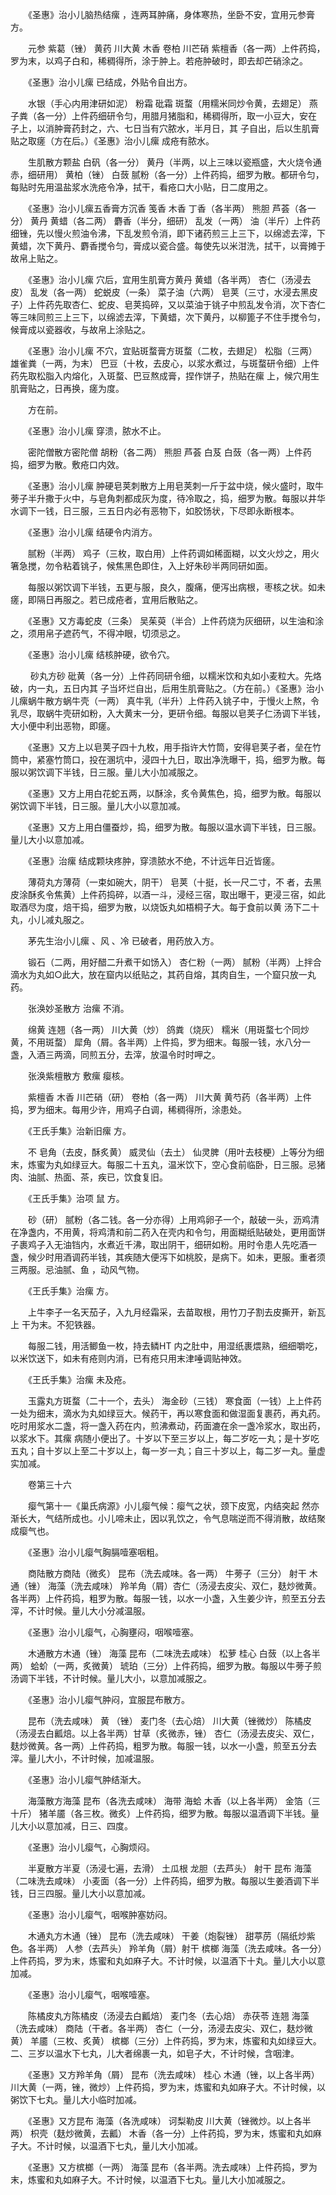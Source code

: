 <!-- { "loadSidebar": true } -->
　　《圣惠》治小儿脑热结瘰 ，连两耳肿痛，身体寒热，坐卧不安，宜用元参膏方。

　　元参 紫葛（锉） 黄药 川大黄 木香 卷柏 川芒硝 紫檀香（各一两）上件药捣，罗为末，以鸡子白和，稀稠得所，涂于肿上。若疮肿破时，即去却芒硝涂之。

　　《圣惠》治小儿瘰 已结成，外贴令自出方。

　　水银（手心内用津研如泥） 粉霜 砒霜 斑蝥（用糯米同炒令黄，去翅足） 燕子粪（各一分）上件药细研令匀，用腊月猪脂和，稀稠得所，取一小豆大，安在 子上，以消肿膏药封之，六、七日当有穴脓水，半月日，其 子自出，后以生肌膏贴之取瘥（方在后。）《圣惠》治小儿瘰 成疮有脓水。

　　生肌散方颗盐 白矾（各一分） 黄丹（半两，以上三味以瓷瓶盛，大火烧令通赤，细研用） 黄柏（锉） 白蔹 腻粉（各一分）上件药捣，细罗为散。都研令匀，每贴时先用温盐浆水洗疮令净，拭干，看疮口大小贴，日二度用之。

　　《圣惠》治小儿瘰五香膏方沉香 笺香 木香 丁香（各半两） 熊胆 芦荟（各一分） 黄丹 黄蜡（各二两） 麝香（半分，细研） 乱发（一两） 油（半斤）上件药细锉，先以慢火煎油令沸，下乱发煎令消，即下诸药煎三上三下，以绵滤去滓，下黄蜡，次下黄丹、麝香搅令匀，膏成以瓷合盛。每使先以米泔洗，拭干，以膏摊于故帛上贴之。

　　《圣惠》治小儿瘰 穴后，宜用生肌膏方黄丹 黄蜡（各半两） 杏仁（汤浸去皮） 乱发（各一两） 蛇蜕皮（一条） 菜子油（六两） 皂荚（三寸，水浸去黑皮子）上件药先取杏仁、蛇皮、皂荚捣碎，又以菜油于铫子中煎乱发令消，次下杏仁等三味同煎三上三下，以绵滤去滓，下黄蜡，次下黄丹，以柳篦子不住手搅令匀，候膏成以瓷器收，与故帛上涂贴之。

　　《圣惠》治小儿瘰 不穴，宜贴斑蝥膏方斑蝥（二枚，去翅足） 松脂（三两） 雄雀粪（一两，为末） 巴豆（十枚，去皮心，以浆水煮过，与斑蝥研令细）上件药先取松脂入内熔化，入斑蝥、巴豆熬成膏，捏作饼子，热贴在瘰 上，候穴用生肌膏贴之，日再换，瘥为度。

　　方在前。

　　《圣惠》治小儿瘰 穿溃，脓水不止。

　　密陀僧散方密陀僧 胡粉（各二两） 熊胆 芦荟 白芨 白蔹（各一两）上件药捣，细罗为散。敷疮口内效。

　　《圣惠》治小儿瘰 肿硬皂荚刺散方上用皂荚刺一斤于盆中烧，候火盛时，取牛蒡子半升撒于火中，与皂角刺都成灰为度，待冷取之，捣，细罗为散。每服以井华水调下一钱，日三服，三五日内必有恶物下，如胶饧状，下尽即永断根本。

　　《圣惠》治小儿瘰 结硬令内消方。

　　腻粉（半两） 鸡子（三枚，取白用）上件药调如稀面糊，以文火炒之，用火箸急搅，勿令粘着铫子，候焦黑色即住，入上好朱砂半两同研如面。

　　每服以粥饮调下半钱，五更与服，良久，腹痛，便泻出病根，枣核之状。如未瘥，即隔日再服之。若已成疮者，宜用后散贴之。

　　《圣惠》又方毒蛇皮（三条） 吴茱萸（半合）上件药烧为灰细研，以生油和涂之，须用帛子遮药气，不得冲眼，切须忌之。

　　《圣惠》治小儿瘰 结核肿硬，欲令穴。

　　 砂丸方砂 砒黄（各一分）上件药同研令细，以糯米饮和丸如小麦粒大。先烙破，内一丸，五日内其 子当坏烂自出，后用生肌膏贴之。（方在前。）《圣惠》治小儿瘰蜗牛散方蜗牛壳（一两） 真牛乳（半升）上件药入铫子中，于慢火上熬，令乳尽，取蜗牛壳研如粉，入大黄末一分，更研令细。每服以皂荚子仁汤调下半钱，大小便中利出恶物，即瘥。

　　《圣惠》又方上以皂荚子四十九枚，用手指许大竹筒，安得皂荚子者，垒在竹筒中，紧塞竹筒口，投在溷坑中，浸四十九日，取出净洗曝干，捣，细罗为散。每服以粥饮调下半钱，日三服。量儿大小加减服之。

　　《圣惠》又方上用白花蛇五两，以酥涂，炙令黄焦色，捣，细罗为散。每服以粥饮调下半钱，日三服。量儿大小以意加减。

　　《圣惠》又方上用白僵蚕炒，捣，细罗为散。每服以温水调下半钱，日三服。量儿大小以意加减。

　　《圣惠》治瘰 结成颗块疼肿，穿溃脓水不绝，不计远年日近皆瘥。

　　薄荷丸方薄荷（一束如碗大，阴干） 皂荚（十挺，长一尺二寸，不 者，去黑皮涂酥炙令焦黄）上件药捣碎，以酒一斗，浸经三宿，取出曝干，更浸三宿，如此取酒尽为度，焙干捣，细罗为散，以烧饭丸如梧桐子大。每于食前以黄 汤下二十丸，小儿减丸服之。

　　茅先生治小儿瘰 、风 、冷 已破者，用药放入方。

　　锻石（二两，用好醋二升煮干如饧入） 杏仁粉（一两） 腻粉（半两）上拌合滴水为丸如○此大，放在窟内以纸贴之，其药自熔，其肉自生，一个窟只放一丸药。

　　张涣妙圣散方 治瘰 不消。

　　绵黄 连翘（各一两） 川大黄（炒） 鸽粪（烧灰） 糯米（用斑蝥七个同炒黄，不用斑蝥） 犀角（屑。各半两）上件捣，罗为细末。每服一钱，水八分一盏，入酒三两滴，同煎五分，去滓，放温令时时呷之。

　　张涣紫檀散方 敷瘰 瘿核。

　　紫檀香 木香 川芒硝（研） 卷柏（各一两） 川大黄 黄芍药（各半两）上件捣，罗为细末。每用少许，用鸡子白调，稀稠得所，涂患处。

　　《王氏手集》治新旧瘰 方。

　　不 皂角（去皮，酥炙黄） 威灵仙（去土） 仙灵脾（用叶去枝梗）上等分为细末，炼蜜为丸如绿豆大。每服二十五丸，温米饮下，空心食前临卧，日三服。忌猪肉、油腻、热面、茶，疾已，饮食复旧。

　　《王氏手集》治项 鼠 方。

　　砂（研） 腻粉（各二钱。各一分亦得）上用鸡卵子一个，敲破一头，沥鸡清在净盏内，不用黄，将鸡清和前二药入在壳内和令匀，用面糊纸贴破处，更用面饼子裹鸡子入无油铛内，水煮近千沸，取出阴干，细研如粉。用时令患人先吃酒一盏，候少时用酒调药半钱，其疾随大便泻下如桃胶，是病下。如未，更服。重者须三两服。忌油腻、鱼 ，动风气物。

　　《王氏手集》治瘰 方。

　　上牛李子一名天茄子，入九月经霜采，去苗取根，用竹刀子割去皮撕开，新瓦上 干为末。不犯铁器。

　　每服二钱，用活鲫鱼一枚，持去鳞HT 内之肚中，用湿纸裹煨熟，细细嚼吃，以米饮送下，如未有疮则内消，已有疮只用末津唾调贴神效。

　　《王氏手集》治瘰 未及疮。

　　玉露丸方斑蝥（二十一个，去头） 海金砂（三钱） 寒食面（一钱）上上件药一处为细末，滴水为丸如绿豆大。候药干，再以寒食面和做湿面复裹药，再丸药。吃时用浆水二盏，将一盏入药在内，煎沸煮动，药面漉在余一盏冷浆水，取出药，以浆水下。其瘰 病随小便出了。十岁以下至三岁以上，每二岁吃一丸；是十岁吃五丸；自十岁以上至二十岁以上，每一岁一丸；自三十岁以上，每二岁一丸。量虚实加减。

　　卷第三十六

　　瘿气第十一《巢氏病源》小儿瘿气候：瘿气之状，颈下皮宽，内结突起 然亦渐长大，气结所成也。小儿啼未止，因以乳饮之，令气息喘逆而不得消散，故结聚成瘿气也。

　　《圣惠》治小儿瘿气胸膈噎塞咽粗。

　　商陆散方商陆（微炙） 昆布（洗去咸味。各一两） 牛蒡子（三分） 射干 木通（锉） 海藻（洗去咸味） 羚羊角（屑）杏仁（汤浸去皮尖、双仁，麸炒微黄。各半两）上件药捣，粗罗为散。每服一钱，以水一小盏，入生姜少许，煎至五分去滓，不计时候。量儿大小分减温服。

　　《圣惠》治小儿瘿气，心胸壅闷，咽喉噎塞。

　　木通散方木通（锉） 海藻 昆布（二味洗去咸味） 松萝 桂心 白蔹（以上各半两） 蛤蚧（一两，炙微黄） 琥珀（三分）上件药捣，细罗为散。每服以牛蒡子煎汤调下半钱，不计时候。量儿大小，以意加减服之。

　　《圣惠》治小儿瘿气肿闷，宜服昆布散方。

　　昆布（洗去咸味） 黄 （锉） 麦门冬（去心焙） 川大黄（锉微炒） 陈橘皮（汤浸去白瓤焙。以上各半两）甘草（炙微赤，锉） 杏仁（汤浸去皮尖、双仁，麸炒微黄。各一两）上件药捣，粗罗为散。每服一钱，以水一小盏，煎至五分去滓。量儿大小，不计时候，加减温服。

　　《圣惠》治小儿瘿气肿结渐大。

　　海藻散方海藻 昆布（各洗去咸味） 海带 海蛤 木香（以上各半两） 金箔（三十斤） 猪羊靥（各三枚。微炙）上件药捣，细罗为散。每服以温酒调下半钱。量儿大小以意加减，日三、四度。

　　《圣惠》治小儿瘿气，心胸烦闷。

　　半夏散方半夏（汤浸七遍，去滑） 土瓜根 龙胆（去芦头） 射干 昆布 海藻（二味洗去咸味） 小麦面（各一分）上件药捣，细罗为散。每服以生姜酒调下半钱，日三四服。量儿大小以意加减。

　　《圣惠》治小儿瘿气，咽喉肿塞妨闷。

　　木通丸方木通（锉） 昆布（洗去咸味） 干姜（炮裂锉） 甜葶苈（隔纸炒紫色。各半两） 人参（去芦头） 羚羊角（屑）射干 槟榔 海藻（洗去咸味。各一分）上件药捣，罗为末，炼蜜和丸如麻子大。不计时候，以温酒下十丸。量儿大小以意加减。

　　《圣惠》治小儿瘿气，咽喉噎塞。

　　陈橘皮丸方陈橘皮（汤浸去白瓤焙） 麦门冬（去心焙） 赤茯苓 连翘 海藻（洗去咸味） 商陆（干者。各半两） 杏仁（一分，汤浸去皮尖、双仁，麸炒微黄） 羊靥（三枚、炙黄） 槟榔（三分）上件药捣，罗为末，炼蜜和丸如绿豆大。二、三岁以温水下七丸，儿大者绵裹一丸，如皂子大，不计时候，含咽津。

　　《圣惠》又方羚羊角（屑） 昆布（洗去咸味） 桂心 木通（锉，以上各半两） 川大黄（一两，锉，微炒）上件药捣，罗为末，炼蜜和丸如麻子大。不计时候，以粥饮下七丸。量儿大小临时加减。

　　《圣惠》又方昆布 海藻（各洗咸味） 诃梨勒皮 川大黄（锉微炒。以上各半两） 枳壳（麸炒微黄，去瓤） 木香（各一分）上件药捣，罗为末，炼蜜和丸如麻子大。不计时候，以温酒下七丸，量儿大小加减。

　　《圣惠》又方槟榔（一两） 海藻 昆布（各半两。洗去咸味）上件药捣，罗为末，炼蜜和丸如麻子大。不计时候，以温酒下七丸。量儿大小加减服之。

